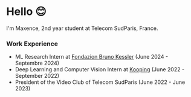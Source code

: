 # Hello 😊

I'm Maxence, 2nd year student at Telecom SudParis, France. 

### Work Experience

- ML Research Intern at [Fondazion Bruno Kessler](https://www.fbk.eu/en/) (June 2024 - Septembre 2024)
- Deep Learning and Computer Vision Intern at [Kooping](https://www.kooping.io/) (June 2022 - September 2022)
- President of the Video Club of Telecom SudParis (June 2022 - June 2023)


